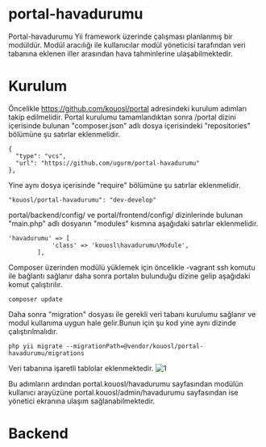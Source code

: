 # portal-havadurumu
Portal-havadurumu Yii framework üzerinde çalışması planlanmış bir modüldür. Modül aracılığı ile kullanıcılar modül yöneticisi tarafından veri tabanına eklenen iller arasından hava tahminlerine ulaşabilmektedir.
# Kurulum
Öncelikle https://github.com/kouosl/portal adresindeki kurulum adımları takip edilmelidir.
Portal kurulumu tamamlandıktan sonra /portal dizini içerisinde bulunan "composer.json" adlı dosya içerisindeki "repositories" bölümüne şu satırlar eklenmelidir.
```		
{
  "type": "vcs",
  "url": "https://github.com/ugurm/portal-havadurumu"
},
```
Yine aynı dosya içerisinde "require" bölümüne şu satırlar eklenmelidir.
```
"kouosl/portal-havadurumu": "dev-develop"
```
portal/backend/config/ ve portal/frontend/config/ dizinlerinde bulunan "main.php" adlı dosyanın "modules" kısmına aşağıdaki satırlar eklenmelidir.
```
'havadurumu' => [
            'class' => 'kouosl\havadurumu\Module',
        ],
```
Composer üzerinden modülü yüklemek için öncelikle -vagrant ssh komutu ile bağlantı sağlanır daha sonra portalın bulunduğu dizine gelip aşağıdaki komut çalıştırılır.
```
composer update
```


Daha sonra "migration" dosyası ile gerekli veri tabanı kurulumu sağlanır ve modul kullanıma uygun hale gelir.Bunun için şu kod yine aynı dizinde çalıştırılmalıdır.
```
php yii migrate --migrationPath=@vendor/kouosl/portal-havadurumu/migrations
```
Veri tabanına işaretli tablolar eklenmektedir.
![1](https://user-images.githubusercontent.com/14303053/50740870-b3f82a80-1206-11e9-9b1a-c7e4a8b83fcc.png)

Bu adımların ardından portal.kouosl/havadurumu sayfasından modülün kullanıcı arayüzüne portal.kouosl/admin/havadurumu sayfasından ise yönetici ekranına ulaşım sağlanabilmektedir.
# Backend



